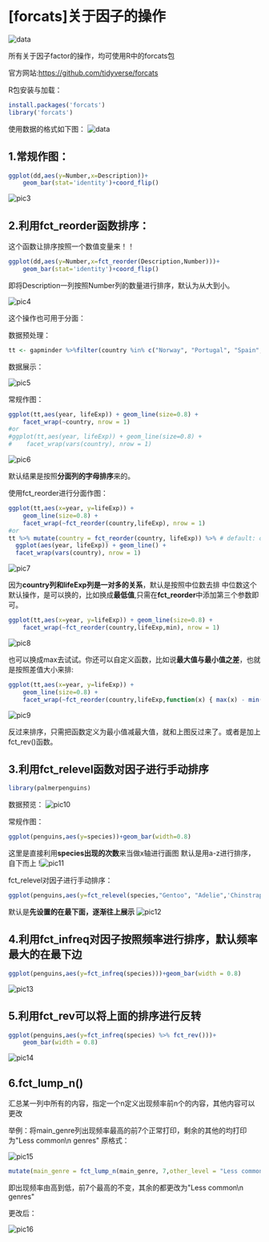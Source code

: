 # [forcats]关于因子的操作


![data](/posts_pics/forcats关于因子的操作/clipboard1.png)

所有关于因子factor的操作，均可使用R中的forcats包

官方网站:https://github.com/tidyverse/forcats


R包安装与加载：
```R
install.packages('forcats')
library('forcats')
```

使用数据的格式如下图：
![data](/posts_pics/forcats关于因子的操作/clipboard2.png)

## 1.常规作图：

```R
ggplot(dd,aes(y=Number,x=Description))+ 
    geom_bar(stat='identity')+coord_flip()
```
![pic3](/posts_pics/forcats关于因子的操作/clipboard3.png)


## 2.利用fct_reorder函数排序：
这个函数让排序按照一个数值变量来！！

```R
ggplot(dd,aes(y=Number,x=fct_reorder(Description,Number)))+ 
    geom_bar(stat='identity')+coord_flip()
```
即将Description一列按照Number列的数量进行排序，默认为从大到小。

![pic4](/posts_pics/forcats关于因子的操作/clipboard4.png)

这个操作也可用于分面：

数据预处理：
```R
tt <- gapminder %>%filter(country %in% c("Norway", "Portugal", "Spain", "Austria"))
```
数据展示：

![pic5](/posts_pics/forcats关于因子的操作/clipboard5.png)

常规作图：

```R
ggplot(tt,aes(year, lifeExp)) + geom_line(size=0.8) + 
    facet_wrap(~country, nrow = 1)
#or
#ggplot(tt,aes(year, lifeExp)) + geom_line(size=0.8) + 
#    facet_wrap(vars(country), nrow = 1)
```

![pic6](/posts_pics/forcats关于因子的操作/clipboard6.png)

默认结果是按照**分面列的字母排序**来的。

使用fct_reorder进行分面作图：
```R
ggplot(tt,aes(x=year, y=lifeExp)) + 
    geom_line(size=0.8) + 
    facet_wrap(~fct_reorder(country,lifeExp), nrow = 1)
#or
tt %>% mutate(country = fct_reorder(country, lifeExp)) %>% # default: order by median
  ggplot(aes(year, lifeExp)) + geom_line() +
  facet_wrap(vars(country), nrow = 1)   
```

![pic7](/posts_pics/forcats关于因子的操作/clipboard7.png)

因为**country列和lifeExp列是一对多的关系**，默认是按照中位数去排
中位数这个默认操作，是可以换的，比如换成**最低值**,只需在**fct_reorder**中添加第三个参数即可。

```R
ggplot(tt,aes(x=year, y=lifeExp)) + geom_line(size=0.8) + 
    facet_wrap(~fct_reorder(country,lifeExp,min), nrow = 1)
```

![pic8](/posts_pics/forcats关于因子的操作/clipboard8.png)

也可以换成max去试试。你还可以自定义函数，比如说**最大值与最小值之差**，也就是按照差值大小来排:
```R
ggplot(tt,aes(x=year, y=lifeExp)) + 
    geom_line(size=0.8) + 
    facet_wrap(~fct_reorder(country,lifeExp,function(x) { max(x) - min(x) }), nrow = 1)
```

![pic9](/posts_pics/forcats关于因子的操作/clipboard9.png)

反过来排序，只需把函数定义为最小值减最大值，就和上图反过来了。或者是加上fct_rev()函数。


## 3.利用fct_relevel函数对因子进行手动排序

```R
library(palmerpenguins)
````

数据预览：
![pic10](/posts_pics/forcats关于因子的操作/clipboard10.png)

常规作图：
```R
ggplot(penguins,aes(y=species))+geom_bar(width=0.8)
```

这里是直接利用**species出现的次数**来当做x轴进行画图
默认是用a-z进行排序，自下而上
!![pic11](/posts_pics/forcats关于因子的操作/clipboard11.png)

fct_relevel对因子进行手动排序：
```R
ggplot(penguins,aes(y=fct_relevel(species,"Gentoo", "Adelie",'Chinstrap')))+geom_bar(width = 0.8)
```

默认是**先设置的在最下面，逐渐往上展示**
![pic12](/posts_pics/forcats关于因子的操作/clipboard12.png)

## 4.利用fct_infreq对因子按照频率进行排序，默认频率最大的在最下边

```R
ggplot(penguins,aes(y=fct_infreq(species)))+geom_bar(width = 0.8)
```

![pic13](/posts_pics/forcats关于因子的操作/clipboard13.png)


## 5.利用fct_rev可以将上面的排序进行反转
```R
ggplot(penguins,aes(y=fct_infreq(species) %>% fct_rev()))+ 
    geom_bar(width = 0.8)
```

![pic14](/posts_pics/forcats关于因子的操作/clipboard14.png)

## 6.fct_lump_n()

汇总某一列中所有的内容，指定一个n定义出现频率前n个的内容，其他内容可以更改

举例：将main_genre列出现频率最高的前7个正常打印，剩余的其他的均打印为"Less common\n genres"
原格式：

![pic15](/posts_pics/forcats关于因子的操作/clipboard15.png)

```R
mutate(main_genre = fct_lump_n(main_genre, 7,other_level = "Less common\n genres")
```
即出现频率由高到低，前7个最高的不变，其余的都更改为"Less common\n genres"

更改后：

![pic16](/posts_pics/forcats关于因子的操作/clipboard16.png)
